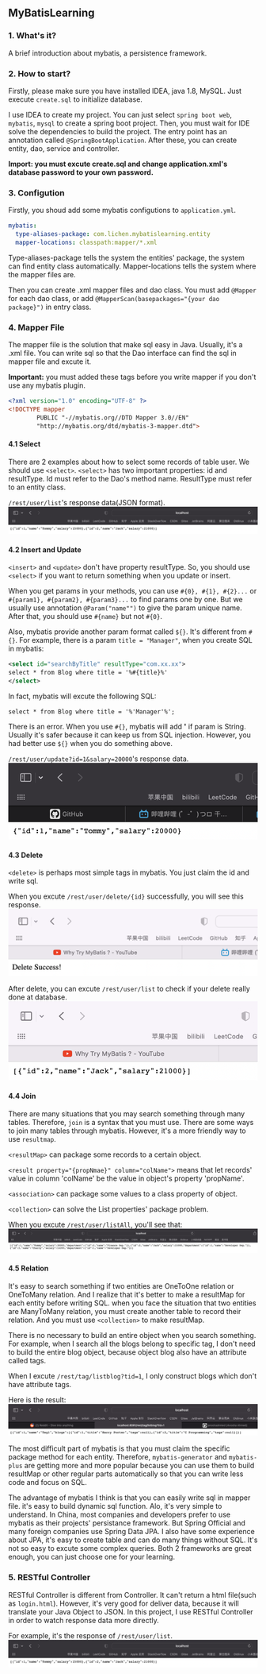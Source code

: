 ## MyBatisLearning

### 1. What's it?
A brief introduction about mybatis, a persistence framework.

### 2. How to start?
Firstly, please make sure you have installed IDEA, java 1.8, MySQL. Just execute `create.sql` to initialize database.

I use IDEA to create my project. You can just select `spring boot web`, `mybatis`, `mysql` to create a spring boot project.
Then, you must wait for IDE solve the dependencies to build the project. The entry point has an annotation called `@SpringBootApplication`.
After these, you can create entity, dao, service and controller.

**Import: you must excute create.sql and change application.xml's database
password to your own password.**

### 3. Configution
Firstly, you shoud add some mybatis configutions to `application.yml`.
```yaml
mybatis:
  type-aliases-package: com.lichen.mybatislearning.entity
  mapper-locations: classpath:mapper/*.xml
```
Type-aliases-package tells the system the entities' package, the system can find entity class automatically.
Mapper-locations tells the system where the mapper files are.

Then you can create .xml mapper files and dao class. You must add `@Mapper` for each dao class, or add `@MapperScan(basepackages="{your dao package}")` in entry class.

### 4. Mapper File
The mapper file is the solution that make sql easy in Java. Usually, it's a .xml file. You can write sql so that the Dao interface
can find the sql in mapper file and excute it.

**Important:** you must added these tags before you write mapper
if you don't use any mybatis plugin.

```xml
<?xml version="1.0" encoding="UTF-8" ?>
<!DOCTYPE mapper
        PUBLIC "-//mybatis.org//DTD Mapper 3.0//EN"
        "http://mybatis.org/dtd/mybatis-3-mapper.dtd">
```

#### 4.1 Select
There are 2 examples about how to select some records of table user.
We should use `<select>`. `<select>` has two important properties: id and resultType.
Id must refer to the Dao's method name. ResultType must refer to an entity class.

`/rest/user/list`'s response data(JSON format).
![](images/list.png)

#### 4.2 Insert and Update
`<insert>` and `<update>` don't have property resultType.
So, you should use `<select>` if you want to return something when you update or insert.

When you get params in your methods, you can use `#{0}, #{1}, #{2}...`
or `#{param1}, #{param2}, #{param3}...` to find params one by one. But we usually use annotation `@Param("name"")` to
give the param unique name. After that, you should use `#{name}` but not `#{0}`.

Also, mybatis provide another param format called `${}`.
It's different from `#{}`.
For example, there is a param `title = "Manager"`,
when you create SQL in mybatis:
```xml
<select id="searchByTitle" resultType="com.xx.xx">
select * from Blog where title = '%#{title}%'
</select>
```
In fact, mybatis will excute the following SQL:
```mysql
select * from Blog where title = '%'Manager'%';
```
There is an error.
When you use `#{}`, mybatis will add **'** if param is String.
Usually it's safer because it can keep us from SQL injection.
However, you had better use `${}` when you do something above.


`/rest/user/update?id=1&salary=20000`'s response data.
![](images/update.png)

#### 4.3 Delete
`<delete>` is perhaps most simple tags in mybatis. You just claim the id and write sql.

When you excute `/rest/user/delete/{id}` successfully, you will see this response.
![](images/delete.png)

After delete, you can excute `/rest/user/list` to check if your delete really done at database.
![](images/after%20delete.png)

#### 4.4 Join
There are many situations that you may search something through many tables.
Therefore, `join` is a syntax that you must use. There are some ways
to join many tables through mybatis. However, it's a more friendly way
to use `resultmap`.

`<resultMap>` can package some records to a certain object.

`<result property="{propNmae}" column="colName">`
means that let records' value in column 'colName' be the value in object's property 'propName'.

`<association>` can package some values to a class property of object.

`<collection>` can solve the List<someclass> properties' package problem.

When you excute `/rest/user/listAll`, you'll see that:
![](images/join.png)

#### 4.5 Relation
It's easy to search something if two entities are OneToOne relation or OneToMany relation.
And I realize that it's better to make a resultMap for each entity before writing SQL.
when you face the situation that two entities are ManyToMany relation, you must create another
table to record their relation. And you must use `<collection>` to make resultMap.

There is no necessary to build an entire object when you search something.
For example, when I search all the blogs belong to specific tag,
I don't need to build the entire blog object, because object blog also have an attribute
called tags.

When I excute `/rest/tag/listblog?tid=1`, I only construct blogs which don't have attribute tags.

Here is the result:
![](images/manytomany.png)

The most difficult part of mybatis is that you must claim the specific package method for each
entity. Therefore, `mybatis-generator` and `mybatis-plus` are
getting more and more popular because you can use them to build resultMap or other regular parts automatically so that
you can write less code and focus on SQL.

The advantage of mybatis I think is that you can easily write sql in mapper file.
it's easy to build dynamic sql function. Alo, it's very simple to understand.
In China, most companies and developers prefer to use mybatis as their projects' persistance
framework. But Spring Official and many foreign companies use Spring Data JPA.
I also have some experience about JPA, it's easy to create table and can do many things without SQL.
It's not so easy to excute some complex queries. Both 2 frameworks are great enough, you
can just choose one for your learning.


### 5. RESTful Controller
RESTful Controller is different from Controller. It can't return a html file(such as `login.html`).
However, it's very good for deliver data, because it will translate your Java Object to JSON. In this
project, I use RESTful Controller in order to watch response data more directly.

For example, it's the response of `/rest/user/list`.
![](images/list.png)

